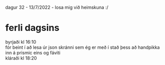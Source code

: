 dagur 32 - 13/7/2022 - losa mig við heimskuna :/

# ferli dagsins
byrjaði kl 16:10  
fór beint í að lesa úr json skránni sem ég er með í stað þess að handpikka inn á prismic eins og fáviti  
kláraði kl 18:20